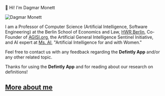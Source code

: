👋 Hi! I'm Dagmar Monett

![Dagmar Monett](resource:assets/AGISI_DrDagmarMonett.jpg)

I am a Professor of Computer Science (Artificial Intelligence, Software Engineering) at the Berlin School of Economics and Law, [HWR Berlin](https://www.hwr-berlin.de/en/), Co-Founder of [AGISI.org](http://agisi.org), the Artificial General Intelligence Sentinel Initiative, and AI expert at [Ms. AI](https://www.nemesventures.com/post/ms-ai-the-what-the-why), "Artificial Intelligence for and with Women."

Feel free to contact us with any feedback regarding the **Defintly App** and/or any other related topic.

Thanks for using the **Defintly App** and for reading about our research on definitions!

[More about me](http://monettdiaz.com)
---------------